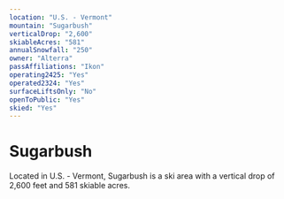 ```yaml
---
location: "U.S. - Vermont"
mountain: "Sugarbush"
verticalDrop: "2,600"
skiableAcres: "581"
annualSnowfall: "250"
owner: "Alterra"
passAffiliations: "Ikon"
operating2425: "Yes"
operated2324: "Yes"
surfaceLiftsOnly: "No"
openToPublic: "Yes"
skied: "Yes"
---
```


# Sugarbush

Located in U.S. - Vermont, Sugarbush is a ski area with a vertical drop of 2,600 feet and 581 skiable acres.